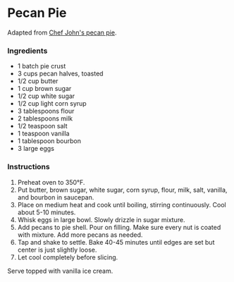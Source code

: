 # Pecan Pie

Adapted from [Chef John's pecan pie](http://foodwishes.blogspot.com/2014/04/an-amazing-award-winning-pecan.html).

### Ingredients

- 1 batch pie crust
- 3 cups pecan halves, toasted
- 1/2 cup butter
- 1 cup brown sugar
- 1/2 cup white sugar
- 1/2 cup light corn syrup
- 3 tablespoons flour
- 2 tablespoons milk
- 1/2 teaspoon salt
- 1 teaspoon vanilla
- 1 tablespoon bourbon
- 3 large eggs

### Instructions

1. Preheat oven to 350&deg;F.
2. Put butter, brown sugar, white sugar, corn syrup, flour, milk, salt, vanilla, and bourbon in saucepan.
3. Place on medium heat and cook until boiling, stirring continuously. Cool about 5-10 minutes.
4. Whisk eggs in large bowl. Slowly drizzle in sugar mixture.
5. Add pecans to pie shell. Pour on filling. Make sure every nut is coated with mixture. Add more pecans as needed.
6. Tap and shake to settle. Bake 40-45 minutes until edges are set but center is just slightly loose.
7. Let cool completely before slicing.

Serve topped with vanilla ice cream.
